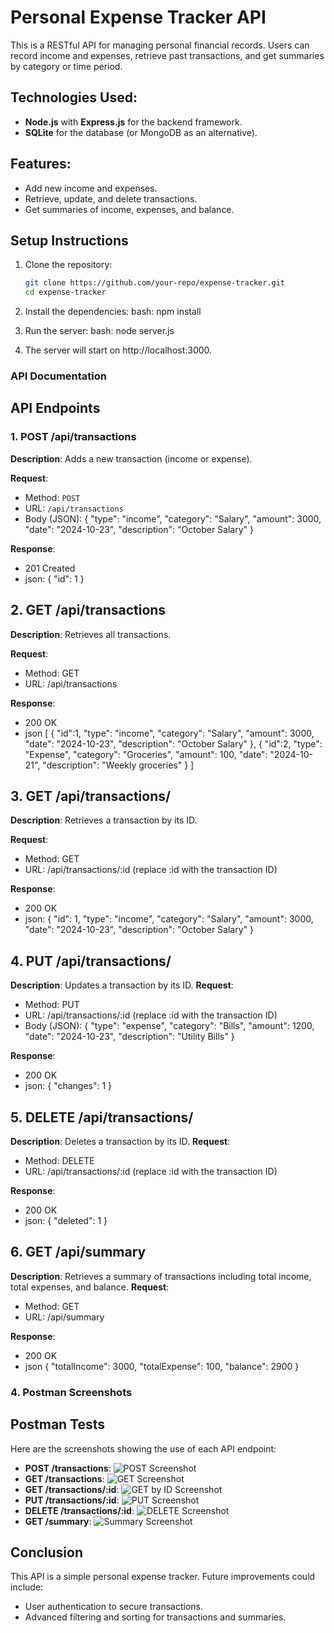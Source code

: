 # Personal Expense Tracker API

This is a RESTful API for managing personal financial records. Users can record income and expenses, retrieve past transactions, and get summaries by category or time period.

## Technologies Used:
- **Node.js** with **Express.js** for the backend framework.
- **SQLite** for the database (or MongoDB as an alternative).

## Features:
- Add new income and expenses.
- Retrieve, update, and delete transactions.
- Get summaries of income, expenses, and balance.

## Setup Instructions

1. Clone the repository:
   ```bash
   git clone https://github.com/your-repo/expense-tracker.git
   cd expense-tracker

2. Install the dependencies:
bash: npm install

3. Run the server:
bash: node server.js

4. The server will start on http://localhost:3000.


### **API Documentation**
## API Endpoints
### 1. **POST /api/transactions**

**Description**: Adds a new transaction (income or expense).

**Request**:
- Method: `POST`
- URL: `/api/transactions`
- Body (JSON):
  {
    "type": "income",
    "category": "Salary",
    "amount": 3000,
    "date": "2024-10-23",
    "description": "October Salary"
  }

**Response**:
- 201 Created
- json:
  {
    "id": 1
  }

## 2. **GET /api/transactions**
**Description**: Retrieves all transactions.

**Request**:
- Method: GET
- URL: /api/transactions

**Response**:
- 200 OK
- json
[
  {
    "id":1,
    "type": "income",
    "category": "Salary",
    "amount": 3000,
    "date": "2024-10-23",
    "description": "October Salary"
  },
  {
    "id":2,
    "type": "Expense",
    "category": "Groceries",
    "amount": 100,
    "date": "2024-10-21",
    "description": "Weekly groceries"
  }
]

## 3. **GET /api/transactions/**
**Description**: Retrieves a transaction by its ID.

**Request**:
- Method: GET
- URL: /api/transactions/:id (replace :id with the transaction ID)

**Response**:
- 200 OK
- json: 
{
  "id": 1,
  "type": "income",
  "category": "Salary",
  "amount": 3000,
  "date": "2024-10-23",
  "description": "October Salary"
}

## 4. **PUT /api/transactions/**
**Description**: Updates a transaction by its ID.
**Request**:
- Method: PUT
- URL: /api/transactions/:id (replace :id with the transaction ID)
- Body (JSON):
{
  "type": "expense",
  "category": "Bills",
  "amount": 1200,
  "date": "2024-10-23",
  "description": "Utility Bills"
}

**Response**:
- 200 OK
- json:
{
  "changes": 1
}

## 5. **DELETE /api/transactions/**
**Description**: Deletes a transaction by its ID.
**Request**:
- Method: DELETE
- URL: /api/transactions/:id (replace :id with the transaction ID)

**Response**:
- 200 OK
- json:
{
  "deleted": 1
}

## 6. **GET /api/summary**
**Description**: Retrieves a summary of transactions including total income, total expenses, and balance.
**Request**:
- Method: GET
- URL: /api/summary

**Response**:
- 200 OK
- json
{
  "totalIncome": 3000,
  "totalExpense": 100,
  "balance": 2900
}


### 4. **Postman Screenshots**
## Postman Tests

Here are the screenshots showing the use of each API endpoint:

- **POST /transactions**: ![POST Screenshot](path_to_post_screenshot.png)
- **GET /transactions**: ![GET Screenshot](path_to_get_screenshot.png)
- **GET /transactions/:id**: ![GET by ID Screenshot](path_to_get_id_screenshot.png)
- **PUT /transactions/:id**: ![PUT Screenshot](path_to_put_screenshot.png)
- **DELETE /transactions/:id**: ![DELETE Screenshot](path_to_delete_screenshot.png)
- **GET /summary**: ![Summary Screenshot](path_to_summary_screenshot.png)

## Conclusion

This API is a simple personal expense tracker. Future improvements could include:
- User authentication to secure transactions.
- Advanced filtering and sorting for transactions and summaries.
